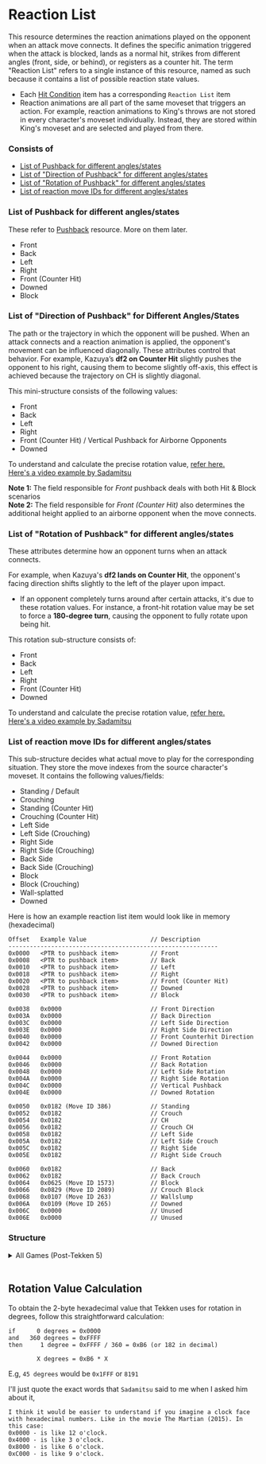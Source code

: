 # Reaction List
This resource determines the reaction animations played on the opponent when an attack move connects. It defines the specific animation triggered when the attack is blocked, lands as a normal hit, strikes from different angles (front, side, or behind), or registers as a counter hit. The term "Reaction List" refers to a single instance of this resource, named as such because it contains a list of possible reaction state values.

- Each [Hit Condition](../Hit_Conditions/) item has a corresponding `Reaction List` item
- Reaction animations are all part of the same moveset that triggers an action. For example, reaction animations to King's throws are not stored in every character's moveset individually. Instead, they are stored within King's moveset and are selected and played from there.

### Consists of
- [List of Pushback for different angles/states](#list-of-pushback-for-different-anglesstates)
- [List of "Direction of Pushback" for different angles/states](#list-of-direction-of-pushback-for-different-anglesstates)
- [List of "Rotation of Pushback" for different angles/states](#list-of-rotation-of-pushback-for-different-anglesstates)
- [List of reaction move IDs for different angles/states](#list-of-reaction-move-ids-for-different-anglesstates)

### List of Pushback for different angles/states
These refer to [Pushback](../Pushback/) resource. More on them later.
  - Front
  - Back
  - Left
  - Right
  - Front (Counter Hit)
  - Downed
  - Block

### List of "Direction of Pushback" for Different Angles/States  

The path or the trajectory in which the opponent will be pushed. When an attack connects and a reaction animation is applied, the opponent's movement can be influenced diagonally. These attributes control that behavior. For example, Kazuya’s **df2 on Counter Hit** slightly pushes the opponent to his right, causing them to become slightly off-axis, this effect is achieved because the trajectory on CH is slightly diagonal.

This mini-structure consists of the following values:

- Front
- Back
- Left
- Right
- Front (Counter Hit) / Vertical Pushback for Airborne Opponents
- Downed

To understand and calculate the precise rotation value, [refer here.](#rotation-value-calculation)<br/>
[Here's a video example by Sadamitsu](https://drive.google.com/file/d/1X1y_CAgXG-IBF_J-w5kPFDHwqOVgj0KB/view)

**Note 1:** The field responsible for *Front* pushback deals with both Hit & Block scenarios<br/>
**Note 2:** The field responsible for *Front (Counter Hit)* also determines the additional height applied to an airborne opponent when the move connects.

### List of "Rotation of Pushback" for different angles/states
These attributes determine how an opponent turns when an attack connects.

For example, when Kazuya's **df2 lands on Counter Hit**, the opponent's facing direction shifts slightly to the left of the player upon impact.  

- If an opponent completely turns around after certain attacks, it's due to these rotation values. For instance, a front-hit rotation value may be set to force a **180-degree turn**, causing the opponent to fully rotate upon being hit.

This rotation sub-structure consists of:
- Front
- Back
- Left
- Right
- Front (Counter Hit)
- Downed

To understand and calculate the precise rotation value, [refer here.](#rotation-value-calculation)<br/>
[Here's a video example by Sadamitsu](https://drive.google.com/file/d/1aP8cU1RuIWlSrwKX3J0Mxetg0U-one2G/view)

### List of reaction move IDs for different angles/states

This sub-structure decides what actual move to play for the corresponding situation. They store the move indexes from the source character's moveset. It contains the following values/fields:
  - Standing / Default
  - Crouching
  - Standing (Counter Hit)
  - Crouching (Counter Hit)
  - Left Side
  - Left Side (Crouching)
  - Right Side
  - Right Side (Crouching)
  - Back Side
  - Back Side (Crouching)
  - Block
  - Block (Crouching)
  - Wall-splatted
  - Downed

Here is how an example reaction list item would look like in memory (hexadecimal)
```
Offset   Example Value                  // Description
-----------------------------------------------------------
0x0000   <PTR to pushback item>         // Front
0x0008   <PTR to pushback item>         // Back
0x0010   <PTR to pushback item>         // Left
0x0018   <PTR to pushback item>         // Right
0x0020   <PTR to pushback item>         // Front (Counter Hit)
0x0028   <PTR to pushback item>         // Downed
0x0030   <PTR to pushback item>         // Block

0x0038   0x0000                         // Front Direction
0x003A   0x0000                         // Back Direction
0x003C   0x0000                         // Left Side Direction
0x003E   0x0000                         // Right Side Direction
0x0040   0x0000                         // Front Counterhit Direction
0x0042   0x0000                         // Downed Direction

0x0044   0x0000                         // Front Rotation
0x0046   0x0000                         // Back Rotation
0x0048   0x0000                         // Left Side Rotation
0x004A   0x0000                         // Right Side Rotation
0x004C   0x0000                         // Vertical Pushback
0x004E   0x0000                         // Downed Rotation

0x0050   0x0182 (Move ID 386)           // Standing
0x0052   0x0182                         // Crouch
0x0054   0x0182                         // CH
0x0056   0x0182                         // Crouch CH
0x0058   0x0182                         // Left Side
0x005A   0x0182                         // Left Side Crouch
0x005C   0x0182                         // Right Side
0x005E   0x0182                         // Right Side Crouch

0x0060   0x0182                         // Back
0x0062   0x0182                         // Back Crouch
0x0064   0x0625 (Move ID 1573)          // Block
0x0066   0x0829 (Move ID 2089)          // Crouch Block
0x0068   0x0107 (Move ID 263)           // Wallslump
0x006A   0x0109 (Move ID 265)           // Downed
0x006C   0x0000                         // Unused
0x006E   0x0000                         // Unused

```

### Structure
<details>
  <summary>All Games (Post-Tekken 5)</summary>

```cpp
struct tk_reaction
{
  // Pushbacks
  tk_pushback *front_pushback;
  tk_pushback *backturned_pushback;
  tk_pushback *left_side_pushback;
  tk_pushback *right_side_pushback;
  tk_pushback *front_counterhit_pushback;
  tk_pushback *downed_pushback;
  tk_pushback *block_pushback;

  // Directions in which the pushback will be applied
  uint16_t front_direction; // hit & block
  uint16_t back_direction;
  uint16_t left_side_direction;
  uint16_t right_side_direction;
  uint16_t front_counterhit_direction;
  uint16_t downed_direction;

  // Rotations of the body when a reaction is applied
  uint16_t front_rotation;
  uint16_t back_rotation;
  uint16_t left_side_rotation;
  uint16_t right_side_rotation;
  uint16_t front_counterhit_rotation; // also 'vertical_pushback'
  uint16_t downed_rotation;

  // Move IDs
  uint16_t standing;
  uint16_t crouch;
  uint16_t ch;
  uint16_t crouch_ch;
  uint16_t left_side;
  uint16_t left_side_crouch;
  uint16_t right_side;
  uint16_t right_side_crouch;
  uint16_t back;
  uint16_t back_crouch;
  uint16_t block;
  uint16_t crouch_block;
  uint16_t wallslump;
  uint16_t downed;
  uint16_t unk1; // unused
  uint16_t unk2; // unused
};
```
</details>
<br/>


## Rotation Value Calculation

To obtain the 2-byte hexadecimal value that Tekken uses for rotation in degrees, follow this straightforward calculation:
```
if      0 degrees = 0x0000
and   360 degrees = 0xFFFF
then     1 degree = 0xFFFF / 360 = 0xB6 (or 182 in decimal)

        X degrees = 0xB6 * X
```
E.g, `45 degrees` would be `0x1FFF` or `8191`

I'll just quote the exact words that `Sadamitsu` said to me when I asked him about it,

```
I think it would be easier to understand if you imagine a clock face with hexadecimal numbers. Like in the movie The Martian (2015). In this case:
0x0000 - is like 12 o'clock.
0x4000 - is like 3 o'clock.
0x8000 - is like 6 o'clock.
0xC000 - is like 9 o'clock.
```
